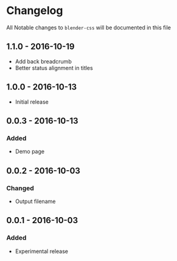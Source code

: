 # Changelog

All Notable changes to `blender-css` will be documented in this file

## 1.1.0 - 2016-10-19
- Add back breadcrumb
- Better status alignment in titles

## 1.0.0 - 2016-10-13
- Initial release

## 0.0.3 - 2016-10-13

### Added
- Demo page

## 0.0.2 - 2016-10-03

### Changed
- Output filename

## 0.0.1 - 2016-10-03

### Added
- Experimental release

